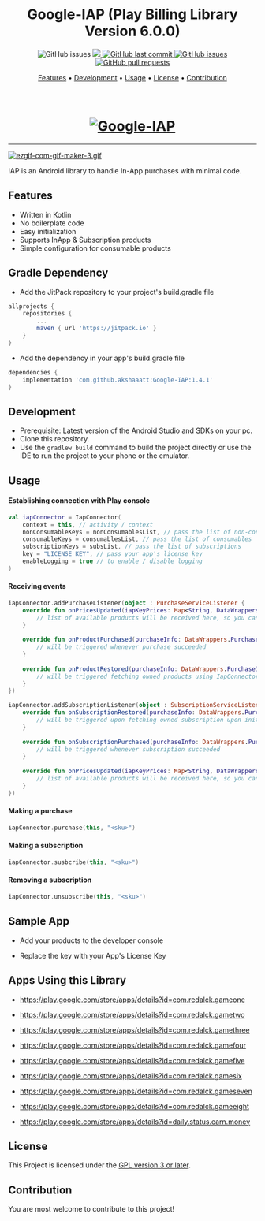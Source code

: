 <h1 align="center">Google-IAP (Play Billing Library Version 6.0.0)</h1>

<p align="center">
    <img src="https://jitpack.io/v/akshaaatt/Google-IAP.svg?style=flat-square&logo=github&logoColor=white"
         alt="GitHub issues">
    <a href="https://jitpack.io/#akshaaatt/Google-IAP">
    <a href="https://play.google.com/store/apps/details?id=com.redalck.dtu_rm">
       <img src="https://PlayBadges.pavi2410.me/badge/downloads?id=com.redalck.dtu_rm">
    </a>
    <a href="https://github.com/akshaaatt/Google-IAP/commits/master">
    <img src="https://img.shields.io/github/last-commit/akshaaatt/Google-IAP.svg?style=flat-square&logo=github&logoColor=white"
         alt="GitHub last commit">
    <a href="https://github.com/akshaaatt/Google-IAP/issues">
    <img src="https://img.shields.io/github/issues-raw/akshaaatt/Google-IAP.svg?style=flat-square&logo=github&logoColor=white"
         alt="GitHub issues">
    <a href="https://github.com/akshaaatt/Google-IAP/pulls">
    <img src="https://img.shields.io/github/issues-pr-raw/akshaaatt/Google-IAP.svg?style=flat-square&logo=github&logoColor=white"
         alt="GitHub pull requests">
</p>
      
<p align="center">
  <a href="#features">Features</a> •
  <a href="#development">Development</a> •
  <a href="#usage">Usage</a> •
  <a href="#license">License</a> •
  <a href="#contribution">Contribution</a>
</p>

<h1 align="center">
  <br>
  <a href="https://github.com/akshaaatt/Google-IAP/archive/master.zip"><img src="https://i.postimg.cc/wMCccWJH/4910241.jpg" alt="Google-IAP"></a>
</h1>
	    
---

[![ezgif-com-gif-maker-3.gif](https://i.postimg.cc/cH8xyLHG/ezgif-com-gif-maker-3.gif)](https://postimg.cc/Q9hGcs1f)

IAP is an Android library to handle In-App purchases with minimal code.

## Features

* Written in Kotlin
* No boilerplate code
* Easy initialization
* Supports InApp & Subscription products
* Simple configuration for consumable products

## Gradle Dependency

* Add the JitPack repository to your project's build.gradle file

```groovy
allprojects {
    repositories {
        ...
        maven { url 'https://jitpack.io' }
    }
}
```
* Add the dependency in your app's build.gradle file

```groovy
dependencies {
    implementation 'com.github.akshaaatt:Google-IAP:1.4.1'
}
```
        
## Development
	    
* Prerequisite: Latest version of the Android Studio and SDKs on your pc.
* Clone this repository.
* Use the `gradlew build` command to build the project directly or use the IDE to run the project to your phone or the emulator.

## Usage

#### Establishing connection with Play console

```kotlin
val iapConnector = IapConnector(
    context = this, // activity / context
    nonConsumableKeys = nonConsumablesList, // pass the list of non-consumables
    consumableKeys = consumablesList, // pass the list of consumables
    subscriptionKeys = subsList, // pass the list of subscriptions
    key = "LICENSE KEY", // pass your app's license key
    enableLogging = true // to enable / disable logging
)
```

#### Receiving events

```kotlin
iapConnector.addPurchaseListener(object : PurchaseServiceListener {
    override fun onPricesUpdated(iapKeyPrices: Map<String, DataWrappers.SkuDetails>) {
        // list of available products will be received here, so you can update UI with prices if needed
    }
    
    override fun onProductPurchased(purchaseInfo: DataWrappers.PurchaseInfo) {
        // will be triggered whenever purchase succeeded
    }
    
    override fun onProductRestored(purchaseInfo: DataWrappers.PurchaseInfo) {
        // will be triggered fetching owned products using IapConnector
    }
})

iapConnector.addSubscriptionListener(object : SubscriptionServiceListener {
    override fun onSubscriptionRestored(purchaseInfo: DataWrappers.PurchaseInfo) {
        // will be triggered upon fetching owned subscription upon initialization
    }
    
    override fun onSubscriptionPurchased(purchaseInfo: DataWrappers.PurchaseInfo) {
        // will be triggered whenever subscription succeeded
    }
    
    override fun onPricesUpdated(iapKeyPrices: Map<String, DataWrappers.SkuDetails>) {
        // list of available products will be received here, so you can update UI with prices if needed
    }
})
```

#### Making a purchase

```kotlin
iapConnector.purchase(this, "<sku>")
```

#### Making a subscription

```kotlin
iapConnector.susbcribe(this, "<sku>")
```

#### Removing a subscription

```kotlin
iapConnector.unsubscribe(this, "<sku>")
```

## Sample App

* Add your products to the developer console

* Replace the key with your App's License Key


## Apps Using this Library

* https://play.google.com/store/apps/details?id=com.redalck.gameone

* https://play.google.com/store/apps/details?id=com.redalck.gametwo

* https://play.google.com/store/apps/details?id=com.redalck.gamethree

* https://play.google.com/store/apps/details?id=com.redalck.gamefour

* https://play.google.com/store/apps/details?id=com.redalck.gamefive
	    
* https://play.google.com/store/apps/details?id=com.redalck.gamesix
	    
* https://play.google.com/store/apps/details?id=com.redalck.gameseven
	    
* https://play.google.com/store/apps/details?id=com.redalck.gameeight

* https://play.google.com/store/apps/details?id=daily.status.earn.money
	    
## License

This Project is licensed under the [GPL version 3 or later](https://www.gnu.org/licenses/gpl-3.0.html).

## Contribution

You are most welcome to contribute to this project!
